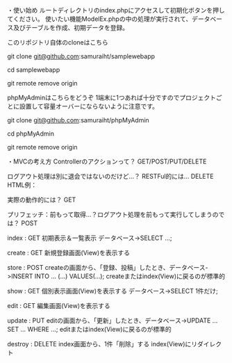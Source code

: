 ・使い始め
ルートディレクトリのindex.phpにアクセスして初期化ボタンを押してください。
使いたい機能ModelEx.phpの中の処理が実行されて、データベース及びテーブルを作成、初期データを登録。

このリポジトリ自体のcloneはこちら

git clone git@github.com:samuraiht/samplewebapp

cd samplewebapp

git remote remove origin

phpMyAdminはこちらをどうぞ
1端末に1つあれば十分ですのでプロジェクトごとに設置して容量オーバーにならないように注意です。

git clone git@github.com:samuraiht/phpMyAdmin

cd phpMyAdmin

git remote remove origin

・MVCの考え方
Controllerのアクションって？
GET/POST/PUT/DELETE

ログアウト処理は別に退会ではないのだけど…？
RESTFul的には…
DELETE
HTML例：<input type="hidden" name="_method" value="DELETE">

実際の動作的には？
GET

プリフェッチ：前もって取得…？ログアウト処理を前もって実行してしまうのでは？
POST

index : GET
初期表示＆一覧表示 データベース->SELECT …;

create : GET
新規登録画面(View)を表示する

store : POST
createの画面から、「登録、投稿」したとき、データベース->INSERT INTO … (…) VALUES(…);
createまたはindex(View)に戻るのが標準的

show : GET
個別表示画面(View)を表示する データベース->SELECT 1件だけ;

edit : GET
編集画面(View)を表示する

update : PUT
editの画面から、「更新」したとき、データベース->UPDATE … SET … WHERE …;
editまたはindex(View)に戻るのが標準的

destroy : DELETE
index画面から、1件「削除」する
index(View)にリダイレクト